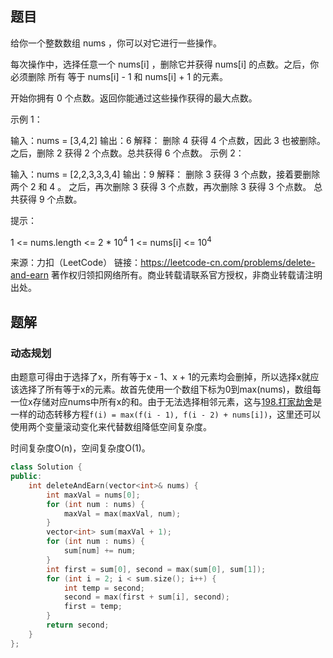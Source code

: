 ## 题目

给你一个整数数组 nums ，你可以对它进行一些操作。

每次操作中，选择任意一个 nums[i] ，删除它并获得 nums[i] 的点数。之后，你必须删除 所有 等于 nums[i] - 1 和 nums[i] + 1 的元素。

开始你拥有 0 个点数。返回你能通过这些操作获得的最大点数。

 

示例 1：

输入：nums = [3,4,2]
输出：6
解释：
删除 4 获得 4 个点数，因此 3 也被删除。
之后，删除 2 获得 2 个点数。总共获得 6 个点数。
示例 2：

输入：nums = [2,2,3,3,3,4]
输出：9
解释：
删除 3 获得 3 个点数，接着要删除两个 2 和 4 。
之后，再次删除 3 获得 3 个点数，再次删除 3 获得 3 个点数。
总共获得 9 个点数。


提示：

1 <= nums.length <= 2 * 10<sup>4</sup>
1 <= nums[i] <= 10<sup>4</sup>

来源：力扣（LeetCode）
链接：https://leetcode-cn.com/problems/delete-and-earn
著作权归领扣网络所有。商业转载请联系官方授权，非商业转载请注明出处。

## 题解

### 动态规划

由题意可得由于选择了x，所有等于x - 1、x + 1的元素均会删掉，所以选择x就应该选择了所有等于x的元素。故首先使用一个数组下标为0到max(nums)，数组每一位x存储对应nums中所有x的和。由于无法选择相邻元素，这与[198.打家劫舍](198.打家劫舍(mid).md)是一样的动态转移方程`f(i) = max(f(i - 1), f(i - 2) + nums[i])`，这里还可以使用两个变量滚动变化来代替数组降低空间复杂度。

时间复杂度O(n)，空间复杂度O(1)。

```c++
class Solution {
public:
    int deleteAndEarn(vector<int>& nums) {
        int maxVal = nums[0];
        for (int num : nums) {
            maxVal = max(maxVal, num);
        }
        vector<int> sum(maxVal + 1);
        for (int num : nums) {
            sum[num] += num;
        }
        int first = sum[0], second = max(sum[0], sum[1]);
        for (int i = 2; i < sum.size(); i++) {
            int temp = second;
            second = max(first + sum[i], second);
            first = temp;
        }
        return second;
    }
};
```

